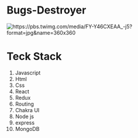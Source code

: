 # Bugs-Destroyer



<img src="https://pbs.twimg.com/media/FY-Y459WQAMPv5l?format=jpg&name=360x360" alt="https://pbs.twimg.com/media/FY-Y46CXEAA_-j5?format=jpg&name=360x360" />


# Teck Stack

<ol>
  <li>Javascript</li>
   <li>Html</li>
   <li>Css</li>
   <li>React</li>
   <li>Redux</li>
   <li>Routing</li>
    <li>Chakra UI</li>
  <li>Node js</li>
     <li>express</li>
   <li>MongoDB</li>
  </ol>
